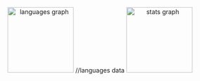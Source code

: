 <div align="center">
  <img src="https://github-readme-stats.vercel.app/api/top-langs?username=PawelHry&locale=en&hide_title=true&layout=compact&card_width=320&langs_count=5&theme=dracula&hide_border=true" height="150" alt="languages graph"  /> //languages data
  <img src="https://github-readme-stats.vercel.app/api?username=PawelHry&hide_title=true&hide_rank=true&show_icons=true&include_all_commits=true&count_private=true&disable_animations=false&theme=dracula&locale=en&hide_border=true" height="150" alt="stats graph"  />
</div>

